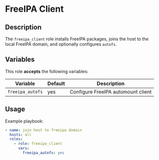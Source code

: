FreeIPA Client
==============

Description
-----------

The `freeipa_client` role installs FreeIPA packages, joins the host to the
local FreeIPA domain, and optionally configures `autofs`.


Variables
---------

This role **accepts** the following variables:

Variable         | Default | Description
-----------------|---------|------------
`freeipa_autofs` | yes     | Configure FreeIPA automount client


Usage
-----

Example playbook:

````yaml
- name: join host to freeipa domain
  hosts: all
  roles:
    - role: freeipa_client
      vars:
        freeipa_autofs: yes
````
